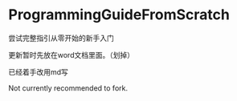 # ProgrammingGuideFromScratch

尝试完整指引从零开始的新手入门

更新暂时先放在word文档里面。（划掉）

已经着手改用md写

Not currently recommended to fork.
